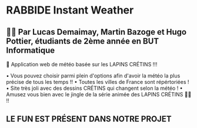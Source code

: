# RABBIDE Instant Weather
## 👨‍🎓 Par Lucas Demaimay, Martin Bazoge et Hugo Pottier, étudiants de 2ème année en BUT Informatique

📝 Application web de météo basée sur les LAPINS CRÉTINS !!!

• Vous pouvez choisir parmi plein d'options afin d'avoir la météo la plus précise de tous les temps !!
• Toutes les villes de France sont répértoriées !
• Site très joli avec des dessins CRÉTINS qui changent selon la météo !
• Amusez vous bien avec le jingle de la série animée des LAPINS CRÉTINS 🐇🤪 !!

## LE FUN EST PRÉSENT DANS NOTRE PROJET
